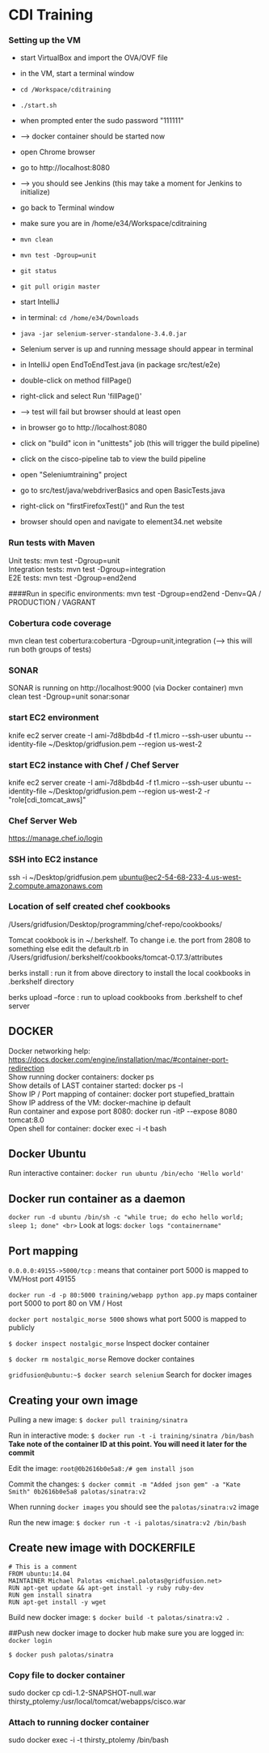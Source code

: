 # CDI Training 

### Setting up the VM 
- start VirtualBox and import the OVA/OVF file 
- in the VM, start a terminal window
- `cd /Workspace/cditraining`
- `./start.sh`
- when prompted enter the sudo password "111111"
- --> docker container should be started now
- open Chrome browser
- go to http://localhost:8080
- --> you should see Jenkins (this may take a moment for Jenkins to initialize)
- go back to Terminal window
- make sure you are in /home/e34/Workspace/cditraining
- `mvn clean`
- `mvn test -Dgroup=unit`
- `git status`
- `git pull origin master` 
- start IntelliJ 

- in terminal: `cd /home/e34/Downloads`
- `java -jar selenium-server-standalone-3.4.0.jar`
- Selenium server is up and running message should appear in terminal 
- in IntelliJ open EndToEndTest.java (in package src/test/e2e) 
- double-click on method fillPage() 
- right-click and select Run 'fillPage()'
- --> test will fail but browser should at least open 

- in browser go to http://localhost:8080
- click on "build" icon in "unittests" job (this will trigger the build pipeline) 
- click on the cisco-pipeline tab to view the build pipeline 

- open "Seleniumtraining" project 
- go to src/test/java/webdriverBasics and open BasicTests.java
- right-click on "firstFirefoxTest()" and Run the test 
- browser should open and navigate to element34.net website 



### Run tests with Maven
Unit tests: mvn test -Dgroup=unit</br>
Integration tests: mvn test -Dgroup=integration </br>
E2E tests: mvn test -Dgroup=end2end </br>

####Run in specific environments: 
mvn test -Dgroup=end2end -Denv=QA / PRODUCTION / VAGRANT

### Cobertura code coverage
mvn clean test cobertura:cobertura -Dgroup=unit,integration (--> this will run both groups of tests)

### SONAR
SONAR is running on http://localhost:9000 (via Docker container)
mvn clean test -Dgroup=unit sonar:sonar </br>

### start EC2 environment
knife ec2 server create  -I ami-7d8bdb4d -f t1.micro --ssh-user ubuntu  --identity-file ~/Desktop/gridfusion.pem --region us-west-2

### start EC2 instance with Chef / Chef Server
knife ec2 server create  -I ami-7d8bdb4d -f t1.micro --ssh-user ubuntu  --identity-file ~/Desktop/gridfusion.pem --region us-west-2 -r "role[cdi_tomcat_aws]"

### Chef Server Web
https://manage.chef.io/login

### SSH into EC2 instance
ssh -i ~/Desktop/gridfusion.pem ubuntu@ec2-54-68-233-4.us-west-2.compute.amazonaws.com

### Location of self created chef cookbooks
/Users/gridfusion/Desktop/programming/chef-repo/cookbooks/

Tomcat cookbook is in ~/.berkshelf. To change i.e. the port from 2808 to something else edit the default.rb in /Users/gridfusion/.berkshelf/cookbooks/tomcat-0.17.3/attributes

berks install : run it from above directory to install the local cookbooks in .berkshelf directory

berks upload –force : run to upload cookbooks from .berkshelf to chef server

## DOCKER
Docker networking help: https://docs.docker.com/engine/installation/mac/#container-port-redirection <br>
Show running docker containers: docker ps <br>
Show details of LAST container started: docker ps -l <br>
Show IP / Port mapping of container: docker port stupefied_brattain <br>
Show IP address of the VM: docker-machine ip default <br>
Run container and expose port 8080: docker run -itP --expose 8080 tomcat:8.0 <br>
Open shell for container: docker exec -i -t <container id> bash <br>

## Docker Ubuntu 
Run interactive container: `docker run ubuntu /bin/echo 'Hello world'`

## Docker run container as a daemon 
`docker run -d ubuntu /bin/sh -c "while true; do echo hello world; sleep 1; done" <br>`
Look at logs: `docker logs "containername"` <br>

## Port mapping 
`0.0.0.0:49155->5000/tcp` : means that container port 5000 is mapped to VM/Host port 49155

`docker run -d -p 80:5000 training/webapp python app.py` maps container port 5000 to port 80 on VM / Host 

`docker port nostalgic_morse 5000` shows what port 5000 is mapped to publicly 

`$ docker inspect nostalgic_morse` Inspect docker container 

`$ docker rm nostalgic_morse` Remove docker containes

`gridfusion@ubuntu:~$ docker search selenium` Search for docker images

## Creating your own image
Pulling a new image: `$ docker pull training/sinatra`

Run in interactive mode: `$ docker run -t -i training/sinatra /bin/bash`
**Take note of the container ID at this point. You will need it later for the commit**

Edit the image: `root@0b2616b0e5a8:/# gem install json`

Commit the changes: `$ docker commit -m "Added json gem" -a "Kate Smith" 0b2616b0e5a8 palotas/sinatra:v2`

When running `docker images` you should see the `palotas/sinatra:v2` image

Run the new image: `$ docker run -t -i palotas/sinatra:v2 /bin/bash`

## Create new image with DOCKERFILE
    # This is a comment
    FROM ubuntu:14.04
    MAINTAINER Michael Palotas <michael.palotas@gridfusion.net>  
    RUN apt-get update && apt-get install -y ruby ruby-dev
    RUN gem install sinatra
    RUN apt-get install -y wget
    
Build new docker image: `$ docker build -t palotas/sinatra:v2 .`

##Push new docker image to docker hub
make sure you are logged in: `docker login`

`$ docker push palotas/sinatra`

### Copy file to docker container
sudo docker cp cdi-1.2-SNAPSHOT-null.war thirsty_ptolemy:/usr/local/tomcat/webapps/cisco.war

### Attach to running docker container 
sudo docker exec -i -t  thirsty_ptolemy /bin/bash




